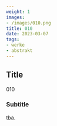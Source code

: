 ```yaml
---
weight: 1
images:
- /images/010.png
title: 010
date: 2023-03-07
tags:
- werke
- abstrakt
---
```


## Title
010

### Subtitle
tba.
